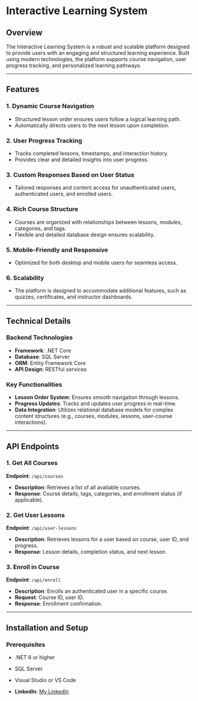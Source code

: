 # Interactive Learning System

## Overview
The Interactive Learning System is a robust and scalable platform designed to provide users with an engaging and structured learning experience. Built using modern technologies, the platform supports course navigation, user progress tracking, and personalized learning pathways.

---

## Features

### 1. Dynamic Course Navigation
- Structured lesson order ensures users follow a logical learning path.
- Automatically directs users to the next lesson upon completion.

### 2. User Progress Tracking
- Tracks completed lessons, timestamps, and interaction history.
- Provides clear and detailed insights into user progress.

### 3. Custom Responses Based on User Status
- Tailored responses and content access for unauthenticated users, authenticated users, and enrolled users.

### 4. Rich Course Structure
- Courses are organized with relationships between lessons, modules, categories, and tags.
- Flexible and detailed database design ensures scalability.

### 5. Mobile-Friendly and Responsive
- Optimized for both desktop and mobile users for seamless access.

### 6. Scalability
- The platform is designed to accommodate additional features, such as quizzes, certificates, and instructor dashboards.

---

## Technical Details

### Backend Technologies
- **Framework**: .NET Core
- **Database**: SQL Server
- **ORM**: Entity Framework Core
- **API Design**: RESTful services

### Key Functionalities
- **Lesson Order System**: Ensures smooth navigation through lessons.
- **Progress Updates**: Tracks and updates user progress in real-time.
- **Data Integration**: Utilizes relational database models for complex content structures (e.g., courses, modules, lessons, user-course interactions).

---

## API Endpoints

### 1. Get All Courses
**Endpoint**: `/api/courses`
- **Description**: Retrieves a list of all available courses.
- **Response**: Course details, tags, categories, and enrollment status (if applicable).

### 2. Get User Lessons
**Endpoint**: `/api/user-lessons`
- **Description**: Retrieves lessons for a user based on course, user ID, and progress.
- **Response**: Lesson details, completion status, and next lesson.

### 3. Enroll in Course
**Endpoint**: `/api/enroll`
- **Description**: Enrolls an authenticated user in a specific course.
- **Request**: Course ID, user ID.
- **Response**: Enrollment confirmation.

---

## Installation and Setup

### Prerequisites
- .NET 6 or higher
- SQL Server
- Visual Studio or VS Code

- **LinkedIn**: [My LinkedIn](https://www.linkedin.com/in/mohamed-lotfy-994176227/)
